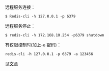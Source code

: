 远程服务连接：
```
$ Redis-cli -h 127.0.0.1 -p 6379
```

远程服务停止：
```
$ redis-cli -h 172.168.10.254 -p6379 shutdown
```
 
有权限控制时(加上-a 密码)：

```
redis-cli -h 127.0.0.1 -p 6379 -a 123456
```

见[文章](http://blog.csdn.net/vtopqx/article/details/46833215)
